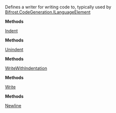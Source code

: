 Defines a writer for writing code to, typically used by [Bifrost.CodeGeneration.ILanguageElement](Bifrost.CodeGeneration.ILanguageElement)

**Methods**

[Indent](Bifrost.CodeGeneration.ICodeWriter.Indent)


**Methods**

[Unindent](Bifrost.CodeGeneration.ICodeWriter.Unindent)


**Methods**

[WriteWithIndentation](Bifrost.CodeGeneration.ICodeWriter.WriteWithIndentation)


**Methods**

[Write](Bifrost.CodeGeneration.ICodeWriter.Write)


**Methods**

[Newline](Bifrost.CodeGeneration.ICodeWriter.Newline)

